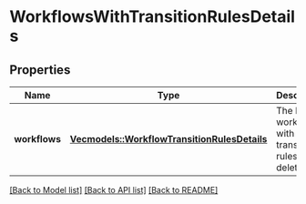 # WorkflowsWithTransitionRulesDetails

## Properties

Name | Type | Description | Notes
------------ | ------------- | ------------- | -------------
**workflows** | [**Vec<models::WorkflowTransitionRulesDetails>**](WorkflowTransitionRulesDetails.md) | The list of workflows with transition rules to delete. | 

[[Back to Model list]](../README.md#documentation-for-models) [[Back to API list]](../README.md#documentation-for-api-endpoints) [[Back to README]](../README.md)


